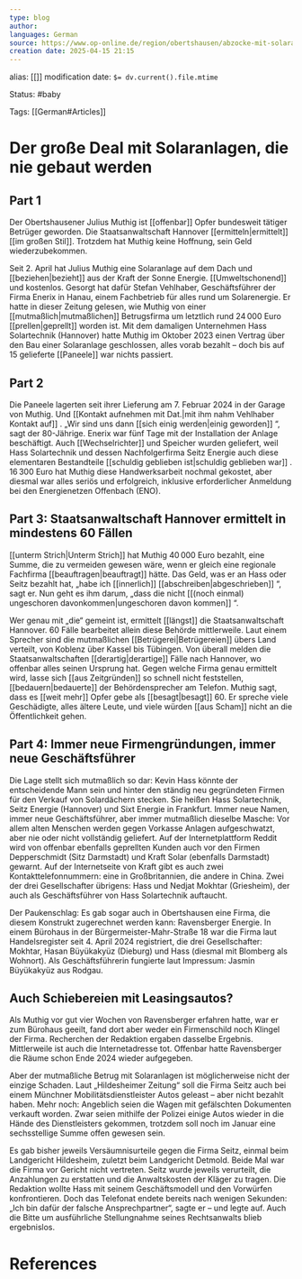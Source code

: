 ```yaml
---
type: blog
author: 
languages: German
source: https://www.op-online.de/region/obertshausen/abzocke-mit-solaranlage-mann-aus-obertshausen-offenbar-opfer-bundesweiter-betrueger-93683969.html
creation date: 2025-04-15 21:15
---
```

alias: [[]]
modification date: `$= dv.current().file.mtime`

Status: #baby 

Tags: [[German#Articles]]

# Der große Deal mit Solaranlagen, die nie gebaut werden

## Part 1

Der Obertshausener Julius Muthig ist [[offenbar]] Opfer bundesweit tätiger Betrüger geworden. Die Staatsanwaltschaft Hannover [[ermitteln|ermittelt]]  [[im großen Stil]]. Trotzdem hat Muthig keine Hoffnung, sein Geld wiederzubekommen.

Seit 2. April hat Julius Muthig eine Solaranlage auf dem Dach und [[beziehen|bezieht]]  aus der Kraft der Sonne Energie. [[Umweltschonend]] und kostenlos. Gesorgt hat dafür Stefan Vehlhaber, Geschäftsführer der Firma Enerix in Hanau, einem Fachbetrieb für alles rund um Solarenergie. Er hatte in dieser Zeitung gelesen, wie Muthig von einer [[mutmaßlich|mutmaßlichen]]  Betrugsfirma um letztlich rund 24 000 Euro [[prellen|geprellt]]  worden ist. Mit dem damaligen Unternehmen Hass Solartechnik (Hannover) hatte Muthig im Oktober 2023 einen Vertrag über den Bau einer Solaranlage geschlossen, alles vorab bezahlt – doch bis auf 15 gelieferte [[Paneele]] war nichts passiert.

## Part 2

Die Paneele lagerten seit ihrer Lieferung am 7. Februar 2024 in der Garage von Muthig. Und [[Kontakt aufnehmen mit Dat.|mit ihm nahm Vehlhaber Kontakt auf]] . „Wir sind uns dann [[sich einig werden|einig geworden]] “, sagt der 80-Jährige. Enerix war fünf Tage mit der Installation der Anlage beschäftigt. Auch [[Wechselrichter]] und Speicher wurden geliefert, weil Hass Solartechnik und dessen Nachfolgerfirma Seitz Energie auch diese elementaren Bestandteile [[schuldig geblieben ist|schuldig geblieben war]] . 16 300 Euro hat Muthig diese Handwerksarbeit nochmal gekostet, aber diesmal war alles seriös und erfolgreich, inklusive erforderlicher Anmeldung bei den Energienetzen Offenbach (ENO).

## Part 3: Staatsanwaltschaft Hannover ermittelt in mindestens 60 Fällen

[[unterm Strich|Unterm Strich]]  hat Muthig 40 000 Euro bezahlt, eine Summe, die zu vermeiden gewesen wäre, wenn er gleich eine regionale Fachfirma [[beauftragen|beauftragt]]  hätte. Das Geld, was er an Hass oder Seitz bezahlt hat, „habe ich [[innerlich]] [[abschreiben|abgeschrieben]] “, sagt er. Nun geht es ihm darum, „dass die nicht [[(noch einmal) ungeschoren davonkommen|ungeschoren davon kommen]] “.

Wer genau mit „die“ gemeint ist, ermittelt [[längst]] die Staatsanwaltschaft Hannover. 60 Fälle bearbeitet allein diese Behörde mittlerweile. Laut einem Sprecher sind die mutmaßlichen [[Betrügerei|Betrügereien]]  übers Land verteilt, von Koblenz über Kassel bis Tübingen. Von überall melden die Staatsanwaltschaften [[derartig|derartige]]  Fälle nach Hannover, wo offenbar alles seinen Ursprung hat. Gegen welche Firma genau ermittelt wird, lasse sich [[aus Zeitgründen]] so schnell nicht feststellen, [[bedauern|bedauerte]]  der Behördensprecher am Telefon. Muthig sagt, dass es [[weit mehr]] Opfer gebe als [[besagt|besagt]]  60. Er spreche viele Geschädigte, alles ältere Leute, und viele würden [[aus Scham]] nicht an die Öffentlichkeit gehen.

## Part 4: Immer neue Firmengründungen, immer neue Geschäftsführer

Die Lage stellt sich mutmaßlich so dar: Kevin Hass könnte der entscheidende Mann sein und hinter den ständig neu gegründeten Firmen für den Verkauf von Solardächern stecken. Sie heißen Hass Solartechnik, Seitz Energie (Hannover) und Sixt Energie in Frankfurt. Immer neue Namen, immer neue Geschäftsführer, aber immer mutmaßlich dieselbe Masche: Vor allem alten Menschen werden gegen Vorkasse Anlagen aufgeschwatzt, aber nie oder nicht vollständig geliefert. Auf der Internetplattform Reddit wird von offenbar ebenfalls geprellten Kunden auch vor den Firmen Depperschmidt (Sitz Darmstadt) und Kraft Solar (ebenfalls Darmstadt) gewarnt. Auf der Internetseite von Kraft gibt es auch zwei Kontakttelefonnummern: eine in Großbritannien, die andere in China. Zwei der drei Gesellschafter übrigens: Hass und Nedjat Mokhtar (Griesheim), der auch als Geschäftsführer von Hass Solartechnik auftaucht.

Der Paukenschlag: Es gab sogar auch in Obertshausen eine Firma, die diesem Konstrukt zugerechnet werden kann: Ravensberger Energie. In einem Bürohaus in der Bürgermeister-Mahr-Straße 18 war die Firma laut Handelsregister seit 4. April 2024 registriert, die drei Gesellschafter: Mokhtar, Hasan Büyükakyüz (Dieburg) und Hass (diesmal mit Blomberg als Wohnort). Als Geschäftsführerin fungierte laut Impressum: Jasmin Büyükakyüz aus Rodgau.

## Auch Schiebereien mit Leasingsautos?

Als Muthig vor gut vier Wochen von Ravensberger erfahren hatte, war er zum Bürohaus geeilt, fand dort aber weder ein Firmenschild noch Klingel der Firma. Recherchen der Redaktion ergaben dasselbe Ergebnis. Mittlerweile ist auch die Internetadresse tot. Offenbar hatte Ravensberger die Räume schon Ende 2024 wieder aufgegeben.

Aber der mutmaßliche Betrug mit Solaranlagen ist möglicherweise nicht der einzige Schaden. Laut „Hildesheimer Zeitung“ soll die Firma Seitz auch bei einem Münchner Mobilitätsdienstleister Autos geleast – aber nicht bezahlt haben. Mehr noch: Angeblich seien die Wagen mit gefälschten Dokumenten verkauft worden. Zwar seien mithilfe der Polizei einige Autos wieder in die Hände des Dienstleisters gekommen, trotzdem soll noch im Januar eine sechsstellige Summe offen gewesen sein.

Es gab bisher jeweils Versäumnisurteile gegen die Firma Seitz, einmal beim Landgericht Hildesheim, zuletzt beim Landgericht Detmold. Beide Mal war die Firma vor Gericht nicht vertreten. Seitz wurde jeweils verurteilt, die Anzahlungen zu erstatten und die Anwaltskosten der Kläger zu tragen. Die Redaktion wollte Hass mit seinem Geschäftsmodell und den Vorwürfen konfrontieren. Doch das Telefonat endete bereits nach wenigen Sekunden: „Ich bin dafür der falsche Ansprechpartner“, sagte er – und legte auf. Auch die Bitte um ausführliche Stellungnahme seines Rechtsanwalts blieb ergebnislos.













# References